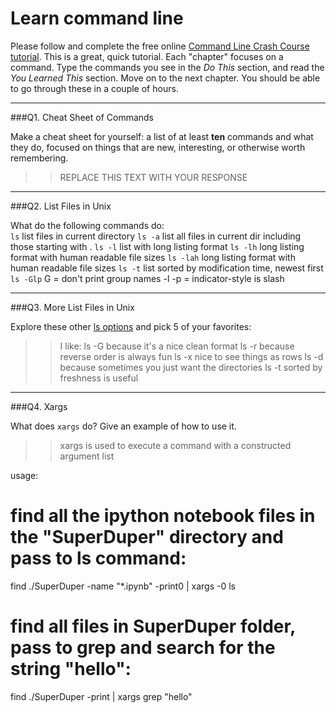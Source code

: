 # Learn command line

Please follow and complete the free online [Command Line Crash Course
tutorial](http://cli.learncodethehardway.org/book/). This is a great,
quick tutorial. Each "chapter" focuses on a command. Type the commands
you see in the _Do This_ section, and read the _You Learned This_
section. Move on to the next chapter. You should be able to go through
these in a couple of hours.

---

###Q1.  Cheat Sheet of Commands  

Make a cheat sheet for yourself: a list of at least **ten** commands and what they do, focused on things that are new, interesting, or otherwise worth remembering.

> > REPLACE THIS TEXT WITH YOUR RESPONSE

---

###Q2.  List Files in Unix   

What do the following commands do:  
`ls`  		list files in current directory
`ls -a`  	list all files in current dir including those starting with .
`ls -l`  	list with long listing format
`ls -lh`    long listing format with human readable file sizes 
`ls -lah`   long listing format with human readable file sizes
`ls -t`  	list sorted by modification time, newest first
`ls -Glp`   G = don't print group names -l  -p = indicator-style is slash

---

###Q3.  More List Files in Unix  

Explore these other [ls options](http://www.techonthenet.com/unix/basic/ls.php) and pick 5 of your favorites:

> > I like:
ls -G 		because it's a nice clean format
ls -r 		because reverse order is always fun
ls -x 		nice to see things as rows
ls -d 		because sometimes you just want the directories
ls -t 		sorted by freshness is useful
---

###Q4.  Xargs   

What does `xargs` do? Give an example of how to use it.

> > xargs is used to execute a command with a constructed argument list

usage:

# find all the ipython notebook files in the "SuperDuper" directory and pass to ls command:

find ./SuperDuper -name "*.ipynb" -print0 | xargs -0 ls

# find all files in SuperDuper folder, pass to grep and search for the string "hello":

find ./SuperDuper -print | xargs grep "hello"




 


